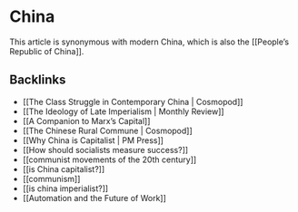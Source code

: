 # China

This article is synonymous with modern China, which is also the [[People&rsquo;s Republic of China]].


<a id="org027bbe0"></a>

## Backlinks

-   [[The Class Struggle in Contemporary China | Cosmopod]]
-   [[The Ideology of Late Imperialism | Monthly Review]]
-   [[A Companion to Marx&rsquo;s Capital]]
-   [[The Chinese Rural Commune | Cosmopod]]
-   [[Why China is Capitalist | PM Press]]
-   [[How should socialists measure success?]]
-   [[communist movements of the 20th century]]
-   [[is China capitalist?]]
-   [[communism]]
-   [[is china imperialist?]]
-   [[Automation and the Future of Work]]
